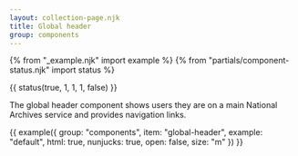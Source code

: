 ```yaml
---
layout: collection-page.njk
title: Global header
group: components
---
```


{% from "_example.njk" import example %}
{% from "partials/component-status.njk" import status %}

{{ status(true, 1, 1, 1, false) }}

The global header component shows users they are on a main National Archives service and provides navigation links.

{{ example({ group: "components", item: "global-header", example: "default", html: true, nunjucks: true, open: false, size: "m" }) }}

